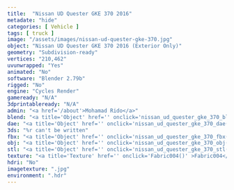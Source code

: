 ```yaml
---
title:  "Nissan UD Quester GKE 370 2016"
metadate: "hide"
categories: [ Vehicle ]
tags: [ truck ]
image: "/assets/images/nissan-ud-quester-gke-370.jpg"
object: "Nissan UD Quester GKE 370 2016 (Exterior Only)"
geometry: "Subdivision-ready"
vertices: "210,462"
uvunwrapped: "Yes"
animated: "No"
software: "Blender 2.79b"
rigged: "No"
engine: "Cycles Render"
gameready: "N/A"
3dprintableready: "N/A"
admin: "<a href='/about'>Mohamad Rido</a>"
blend: "<a title='Object' href='' onclick='nissan_ud_quester_gke_370_blend()' >.zip 11.5 MB</a>"
dae: "<a title='Object' href='' onclick='nissan_ud_quester_gke_370_dae()' >.zip 6.1 MB</a>"
3ds: "%r can't be written"
fbx: "<a title='Object' href='' onclick='nissan_ud_quester_gke_370_fbx()' >.zip 8.8 MB</a>"
obj: "<a title='Object' href='' onclick='nissan_ud_quester_gke_370_obj()' >.zip 5.5 MB</a>"
stl: "<a title='Object' href='' onclick='nissan_ud_quester_gke_370_stl()' >.zip 8.6 MB</a>"
texture: "<a title='Texture' href='' onclick='Fabric004()' >Fabric004</a>"
hdri: "No"
imagetexture: ".jpg"
environment: ".hdr"
---
```

